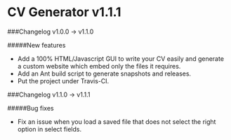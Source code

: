 CV Generator v1.1.1
===================

###Changelog v1.0.0 -> v1.1.0

#####New features

* Add a 100% HTML/Javascript GUI to write your CV easily and generate a custom website which embed only the files it requires.
* Add an Ant build script to generate snapshots and releases.
* Put the project under Travis-CI.

###Changelog v1.1.0 -> v1.1.1

#####Bug fixes

* Fix an issue when you load a saved file that does not select the right option in select fields.